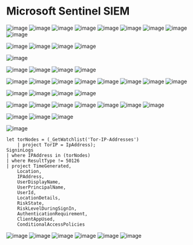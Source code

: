 # Microsoft Sentinel SIEM

![image](https://github.com/user-attachments/assets/9aa48c18-4f37-41e4-9201-fede82092ec0)
![image](https://github.com/user-attachments/assets/8e2f5af8-ad03-409e-82db-65c82a8995b0)
![image](https://github.com/user-attachments/assets/223c5b05-f7c4-45a8-8b45-0a63e3b34244)
![image](https://github.com/user-attachments/assets/0e00b795-a953-4556-bd81-af81dae5c98a)
![image](https://github.com/user-attachments/assets/8aab4fe1-be88-4108-9d85-a72756e7f51a)
![image](https://github.com/user-attachments/assets/966e7006-7485-49fa-b8c4-73524aab97fc)
![image](https://github.com/user-attachments/assets/74da3e8f-4d67-498f-874c-1e80351c315c)
![image](https://github.com/user-attachments/assets/8dff30a2-5bb2-4725-8daf-1a1063983024)
![image](https://github.com/user-attachments/assets/c2fe1339-dff3-49e0-8513-bdc4baceea50)

![image](https://github.com/user-attachments/assets/3f004019-ec02-4119-9f4f-867a7eb947be)
![image](https://github.com/user-attachments/assets/36bec134-1f39-4bf8-a669-db8c0e4d293b)
![image](https://github.com/user-attachments/assets/161c2be7-5cc6-4bef-bb20-4673c1bc7ae9)
![image](https://github.com/user-attachments/assets/c9e5803b-7907-4078-9805-a2ecd33a9bbc)

![image](https://github.com/user-attachments/assets/5d2d5b20-1137-4a6e-a3ea-f28d7e5be2b5)

![image](https://github.com/user-attachments/assets/a2f6d68d-24eb-43cc-9e5a-eeb7214b60a5)
![image](https://github.com/user-attachments/assets/f0e572ba-c0be-4a41-9f87-d4c44b03055a)
![image](https://github.com/user-attachments/assets/57ed114b-6714-4459-a5d5-856e2e038e22)
![image](https://github.com/user-attachments/assets/f7a91e22-c914-40b8-a724-27e4b6a522ff)

![image](https://github.com/user-attachments/assets/26e0d6cc-8c22-4314-b898-62c8cc9e55fc)
![image](https://github.com/user-attachments/assets/e35a51a1-3dc8-4b2f-adc9-742b10814b31)
![image](https://github.com/user-attachments/assets/a43ba24f-0e19-4def-92ec-2ad9deb750a0)
![image](https://github.com/user-attachments/assets/50c1043c-584a-4931-b184-74b450a2b308)
![image](https://github.com/user-attachments/assets/33ac5d18-08f9-4b1e-a745-7c3572c8d1bd)
![image](https://github.com/user-attachments/assets/bd9eb7ca-f67b-4e06-97ef-ef4b1efff0b5)
![image](https://github.com/user-attachments/assets/b926f558-ef40-4031-8c72-2c7248b1242b)
![image](https://github.com/user-attachments/assets/4e3d2290-bdfc-4ad8-bc61-7d45d7329270)

![image](https://github.com/user-attachments/assets/48357850-4ac2-4937-899f-c1c1c8445896)
![image](https://github.com/user-attachments/assets/fcc5349f-0bd3-43ea-a34f-cae792b39bb5)
![image](https://github.com/user-attachments/assets/f76d659d-af79-449c-940d-0b88c55f3d6c)
![image](https://github.com/user-attachments/assets/490faf6f-550a-4250-b031-ff42c99c6c7d)


![image](https://github.com/user-attachments/assets/ee067c9b-7cfa-4292-b31d-083a975843c2)
![image](https://github.com/user-attachments/assets/791c7e5b-53e4-4189-9188-0b7fbb856f7e)
![image](https://github.com/user-attachments/assets/8b231e43-0219-428e-b266-9656eb27907d)
![image](https://github.com/user-attachments/assets/e2a78424-3ceb-46e2-bd6d-451c328b65af)
![image](https://github.com/user-attachments/assets/059712fa-2d98-4fe9-be63-165b2f111f14)
![image](https://github.com/user-attachments/assets/cfe48c8a-e5a8-41f7-9206-ffbdf0ef571a)
![image](https://github.com/user-attachments/assets/9031e4c0-6636-4bfa-9f2a-a52fe528bf48)

![image](https://github.com/user-attachments/assets/323fef57-9192-4181-8af6-90b0215d69b6)
![image](https://github.com/user-attachments/assets/96d8a239-c4e7-4f64-94c6-9cb7bfe9ba23)
![image](https://github.com/user-attachments/assets/14386eb8-4243-4e6c-84a7-2ded495d8eb8)

![image](https://github.com/user-attachments/assets/26f19721-cbd7-4ef9-9078-4edf1f7efe15)

```
let torNodes = (_GetWatchlist('Tor-IP-Addresses') 
    | project TorIP = IpAddress);
SigninLogs
| where IPAddress in (torNodes)
| where ResultType != 50126
| project TimeGenerated, 
    Location, 
    IPAddress, 
    UserDisplayName, 
    UserPrincipalName, 
    UserId, 
    LocationDetails, 
    RiskState, 
    RiskLevelDuringSignIn, 
    AuthenticationRequirement, 
    ClientAppUsed, 
    ConditionalAccessPolicies
```

![image](https://github.com/user-attachments/assets/10313b34-964b-4a19-a8b9-114af0a088e3)
![image](https://github.com/user-attachments/assets/b81a719e-4626-49e4-8f80-cc20e426e5b5)
![image](https://github.com/user-attachments/assets/b230cdc4-0d1a-4aac-8170-2a6c63c3f919)
![image](https://github.com/user-attachments/assets/baddd4ba-a7d5-4ed8-b08e-e49820d20eb9)
![image](https://github.com/user-attachments/assets/d84866f8-b26d-41cd-8869-0c9041757653)
![image](https://github.com/user-attachments/assets/b69a8b90-5e61-4fd8-8f55-48731b13787f)
















